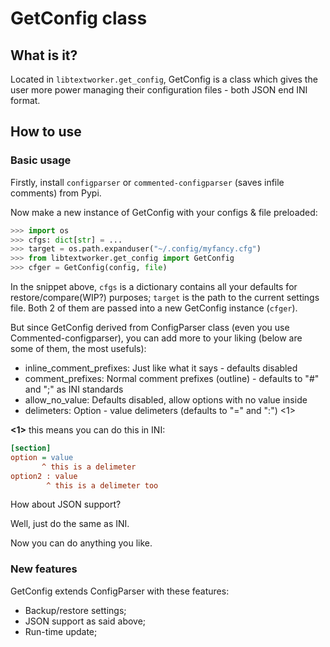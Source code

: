 # GetConfig class

## What is it?

Located in ```libtextworker.get_config```, GetConfig is a class which gives the user more power managing their configuration files - both JSON end INI format.

## How to use

### Basic usage 

Firstly, install ```configparser``` or ```commented-configparser``` (saves infile comments) from Pypi.

Now make a new instance of GetConfig with your configs & file preloaded:

```python
>>> import os
>>> cfgs: dict[str] = ...
>>> target = os.path.expanduser("~/.config/myfancy.cfg")
>>> from libtextworker.get_config import GetConfig
>>> cfger = GetConfig(config, file)
```

In the snippet above, ```cfgs``` is a dictionary contains all your defaults for restore/compare(WIP?) purposes; ```target``` is the path to the current settings file. Both 2 of them are passed into a new GetConfig instance (```cfger```).

But since GetConfig derived from ConfigParser class (even you use Commented-configparser), you can add more to your liking (below are some of them, the most usefuls):

* inline_comment_prefixes: Just like what it says - defaults disabled
* comment_prefixes: Normal comment prefixes (outline) - defaults to "#" and ";" as INI standards
* allow_no_value: Defaults disabled, allow options with no value inside
* delimeters: Option - value delimeters (defaults to "=" and ":") <1>

**<1>** this means you can do this in INI:
```ini
[section]
option = value
       ^ this is a delimeter
option2 : value
        ^ this is a delimeter too
```

How about JSON support?

Well, just do the same as INI.

Now you can do anything you like.

### New features

GetConfig extends ConfigParser with these features:

* Backup/restore settings;
* JSON support as said above;
* Run-time update;